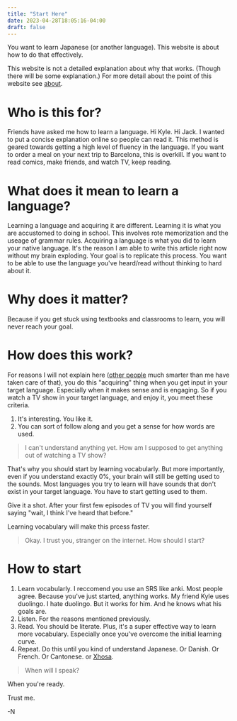 ```yaml
---
title: "Start Here"
date: 2023-04-28T18:05:16-04:00
draft: false
---
```

You want to learn Japanese (or another language). This website is about how to do that effectively.

This website is not a detailed explanation about why that works. (Though there will be some explanation.) For more detail about the point of this website see [about](/about).

# Who is this for?
Friends have asked me how to learn a language. Hi Kyle. Hi Jack. I wanted to put a concise explanation online so people can read it. This method is geared towards getting a high level of fluency in the language. If you want to order a meal on your next trip to Barcelona, this is overkill. If you want to read comics, make friends, and watch TV, keep reading.

# What does it mean to learn a language?
Learning a language and acquiring it are different. Learning it is what you are accustomed to doing in school. This involves rote memorization and the useage of grammar rules. Acquiring a language is what you did to learn your native language. It's the reason I am able to write this article right now without my brain exploding. Your goal is to replicate this process. You want to be able to use the language you've heard/read without thinking to hard about it.

# Why does it matter?
Because if you get stuck using textbooks and classrooms to learn, you will never reach your goal.

# How does this work?
For reasons I will not explain here ([other people](https://ja.wikipedia.org/wiki/%E3%82%B9%E3%83%86%E3%82%A3%E3%83%BC%E3%83%B4%E3%83%B3%E3%83%BB%E3%82%AF%E3%83%A9%E3%83%83%E3%82%B7%E3%82%A7%E3%83%B3) much smarter than me have taken care of that), you do this "acquiring" thing when you get input in your target language. Especially when it makes sense and is engaging. So if you watch a TV show in your target language, and enjoy it, you meet these criteria.
1. It's interesting. You like it.
2. You can sort of follow along and you get a sense for how words are used.

> I can't understand anything yet. How am I supposed to get anything out of watching a TV show?

That's why you should start by learning vocabularly. But more importantly, even if you understand exactly 0%, your brain will still be getting used to the sounds. Most languages you try to learn will have sounds that don't exist in your target language. You have to start getting used to them.

Give it a shot. After your first few episodes of TV you will find yourself saying "wait, I think I've heard that before."

Learning vocabulary will make this prcess faster.

> Okay. I trust you, stranger on the internet. How should I start?

# How to start
1. Learn vocabularly. I reccomend you use an SRS like anki. Most people agree. Because you've just started, anything works. My friend Kyle uses duolingo. I hate duolingo. But it works for him. And he knows what his goals are.
2. Listen. For the reasons mentioned previously.
3. Read. You should be literate. Plus, it's a super effective way to learn more vocabulary. Especially once you've overcome the initial learning curve.
4. Repeat. Do this until you kind of understand Japanese. Or Danish. Or French. Or Cantonese. or [Xhosa](https://ja.wikipedia.org/wiki/%E3%82%B3%E3%82%B5%E8%AA%9E).

> When will I speak?

When you're ready.

Trust me.

-N
